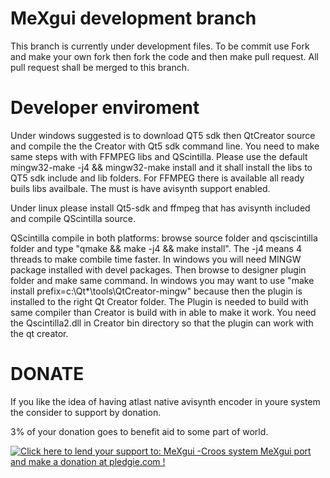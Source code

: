 MeXgui development branch
======

This branch is currently under development files. To be commit use Fork and make your own fork then fork the code and then make pull request. All pull request shall be merged to this branch.

Developer enviroment
======

Under windows suggested is to download QT5 sdk then QtCreator source and compile the the Creator with Qt5 sdk command line. You need to make same steps with with FFMPEG libs and QScintilla. Please use the default mingw32-make -j4 && mingw32-make install and it shall install the libs to QT5 sdk include and lib folders. For FFMPEG there is available all ready buils libs availbale. The must is have avisynth support enabled. 

Under linux please install Qt5-sdk and ffmpeg that has avisynth included and compile QScintilla source. 

QScintilla compile in both platforms: browse source folder and qsciscintilla folder and type "qmake && make -j4 && make install". The -j4 means 4 threads to make combile time faster. In windows you will need MINGW package installed with devel packages. Then browse to designer plugin folder and make same command. In windows you may want to use "make install prefix=c:\Qt\*\tools\QtCreator-mingw" because then the plugin is installed to the right Qt Creator folder. The Plugin is needed to build with same compiler than Creator is build with in able to make it work. You need the Qscintilla2.dll in Creator bin directory so that the plugin can work with the qt creator.

DONATE
======

If you like the idea of having atlast native avisynth encoder in youre system the consider to support by donation.

3% of your donation goes to benefit aid to some part of world.

<a href='https://pledgie.com/campaigns/22683'><img alt='Click here to lend your support to: MeXgui -Croos system MeXgui port and make a donation at pledgie.com !' src='https://pledgie.com/campaigns/22683.png?skin_name=chrome' border='0' ></a>
